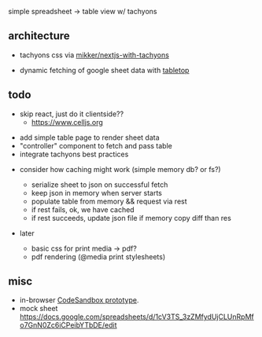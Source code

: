 simple spreadsheet -> table view w/ tachyons


## architecture
+ tachyons css via [mikker/nextjs-with-tachyons](https://github.com/mikker/nextjs-with-tachyons)
- dynamic fetching of google sheet data with [tabletop](https://github.com/jsoma/tabletop)

## todo

- skip react, just do it clientside??
  - https://www.celljs.org

+ add simple table page to render sheet data
+ "controller" component to fetch and pass table
+ integrate tachyons best practices
- consider how caching might work (simple memory db? or fs?)
  - serialize sheet to json on successful fetch
  - keep json in memory when server starts
  - populate table from memory && request via rest
  - if rest fails, ok, we have cached
  - if rest succeeds, update json file if memory copy diff than res

- later
  + basic css for print media -> pdf?
  + pdf rendering (@media print stylesheets)

## misc
- in-browser [CodeSandbox prototype](https://codesandbox.io/s/P177X3Drn).
- mock sheet https://docs.google.com/spreadsheets/d/1cV3TS_3zZMfydUjCLUnRpMfo7GnN0Zc6iCPeibYTbDE/edit
